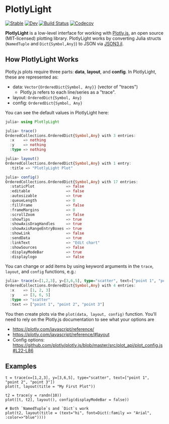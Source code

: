 # PlotlyLight

[![Stable](https://img.shields.io/badge/docs-stable-blue.svg)](https://joshday.github.io/PlotlyLight.jl/stable)
[![Dev](https://img.shields.io/badge/docs-dev-blue.svg)](https://joshday.github.io/PlotlyLight.jl/dev)
[![Build Status](https://travis-ci.com/joshday/PlotlyLight.jl.svg?branch=master)](https://travis-ci.com/joshday/PlotlyLight.jl)
[![Codecov](https://codecov.io/gh/joshday/PlotlyLight.jl/branch/master/graph/badge.svg)](https://codecov.io/gh/joshday/PlotlyLight.jl)


**PlotlyLight** is a low-level interface for working with [Plotly.js](https://plotly.com/javascript/),
an open source (MIT-licensed) plotting library.  PlotlyLight works by converting Julia structs (`NamedTuple` and `Dict{Symbol,Any}`) to JSON via [JSON3.jl](https://github.com/quinnj/JSON3.jl).

## How PlotlyLight Works

Plotly.js plots require three parts: **data**, **layout**, and **config**.  In PlotlyLight, these are 
represented as:

- data: `Vector{OrderedDict{Symbol, Any}}` (vector of "traces")
  - Plotly.js refers to each line/series as a "trace".
- layout: `OrderedDict{Symbol, Any}`
- config: `OrderedDict{Symbol, Any}`

You can see the default values in PlotlyLight here:

```julia
julia> using PlotlyLight

julia> trace()
OrderedCollections.OrderedDict{Symbol,Any} with 3 entries:
  :x    => nothing
  :y    => nothing
  :type => nothing

julia> layout()
OrderedCollections.OrderedDict{Symbol,Any} with 1 entry:
  :title => "PlotlyLight Plot"

julia> config()
OrderedCollections.OrderedDict{Symbol,Any} with 17 entries:
  :staticPlot              => false
  :editable                => false
  :autosizable             => true
  :queueLength             => 0
  :fillFrame               => false
  :frameMargins            => 0
  :scrollZoom              => false
  :showTips                => true
  :showAxisDragHandles     => true
  :showAxisRangeEntryBoxes => true
  :showLink                => false
  :sendData                => true
  :linkText                => "Edit chart"
  :showSources             => false
  :displayModeBar          => true
  :displaylogo             => false
```

You can change or add items by using keyword arguments in the `trace`, `layout`, and `config` functions, e.g.:

```julia
julia> trace(x=[1,2,3], y=[3,6,5], type="scatter", text=["point 1", "point 2", "point 3"])
OrderedCollections.OrderedDict{Symbol,Any} with 4 entries:
  :x    => [1, 2, 3]
  :y    => [3, 6, 5]
  :type => "scatter"
  :text => ["point 1", "point 2", "point 3"]
```

You then create plots via the `plot(data, layout, config)` function.  You'll need to rely on the 
Plotly.js documentation to see what your options are

- https://plotly.com/javascript/reference/
- https://plotly.com/javascript/reference/#layout
- Config options: https://github.com/plotly/plotly.js/blob/master/src/plot_api/plot_config.js#L22-L86


## Examples

```
t = trace(x=[1,2,3], y=[3,6,5], type="scatter", text=["point 1", "point 2", "point 3"])
plot(t, layout(title = "My First Plot"))

t2 = trace(y = randn(10))
plot([t, t2], layout(), config(displayModeBar = false))

# Both `NamedTuple`s and `Dict`s work
plot(t2, layout(title = (text="hi", font=Dict(:family => "Arial", :color=>"blue"))))
```